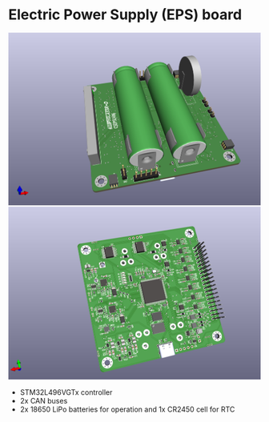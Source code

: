 # Electric Power Supply (EPS) board

![EPS board front side](eps_board/EPS_front.png "front side")
![EPS board back side](eps_board/EPS_back.png "back side")

- STM32L496VGTx controller
- 2x CAN buses
- 2x 18650 LiPo batteries for operation and 1x CR2450 cell for RTC
